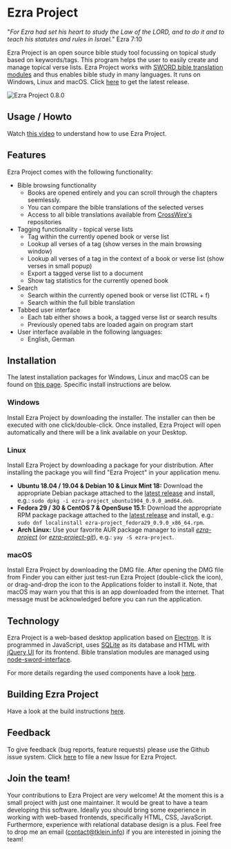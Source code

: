 # Ezra Project
"_For Ezra had set his heart to study the Law of the LORD, and to do it and to teach his statutes and rules in Israel._" Ezra 7:10

Ezra Project is an open source bible study tool focussing on topical study based on keywords/tags. This program helps the user to easily create and manage topical verse lists. Ezra Project works with [SWORD bible translation modules](http://www.crosswire.org/sword) and thus enables bible study in many languages. It runs on Windows, Linux and macOS. Click [here](https://github.com/tobias-klein/ezra-project/releases/latest) to get the latest release.

![Ezra Project 0.8.0](https://raw.githubusercontent.com/tobias-klein/ezra-project/master/screenshots/ezra_project_0_8_0.png "Ezra Project 0.8.0")

## Usage / Howto

Watch [this video](https://www.youtube.com/watch?v=b8gScfa0MqM) to understand how to use Ezra Project.

## Features

Ezra Project comes with the following functionality:
* Bible browsing functionality
  * Books are opened entirely and you can scroll through the chapters seemlessly.
  * You can compare the bible translations of the selected verses
  * Access to all bible translations available from [CrossWire's](http://www.crosswire.org) repositories
* Tagging functionality - topical verse lists
  * Tag within the currently opened book or verse list
  * Lookup all verses of a tag (show verses in the main browsing window)
  * Lookup all verses of a tag in the context of a book or verse list (show verses in small popup)
  * Export a tagged verse list to a document
  * Show tag statistics for the currently opened book
* Search
  * Search within the currently opened book or verse list (CTRL + f)
  * Search within the full bible translation  
* Tabbed user interface
  * Each tab either shows a book, a tagged verse list or search results
  * Previously opened tabs are loaded again on program start
* User interface available in the following languages:
  * English, German

## Installation
The latest installation packages for Windows, Linux and macOS can be found on [this page][latest]. Specific install instructions are below.

### Windows
Install Ezra Project by downloading the installer. The installer can then be executed with one click/double-click. Once installed, Ezra Project will open automatically and there will be a link available on your Desktop.

### Linux
Install Ezra Project by downloading a package for your distribution. After installing the package you will find "Ezra Project" in your application menu.

* **Ubuntu 18.04 / 19.04 & Debian 10 & Linux Mint 18:** Download the appropriate Debian package attached to the [latest release][latest] and install, e.g.: `sudo dpkg -i ezra-project_ubuntu1904_0.9.0_amd64.deb`.
* **Fedora 29 / 30 & CentOS 7 & OpenSuse 15.1:** Download the appropriate RPM package package attached to the [latest release][latest] and install, e.g.: `sudo dnf localinstall ezra-project_fedora29_0.9.0_x86_64.rpm`.
* **Arch Linux:** Use your favorite AUR package manager to install *[ezra-project](https://aur.archlinux.org/packages/ezra-project)* (or *[ezra-project-git](https://aur.archlinux.org/packages/ezra-project-git)*), e.g.: `yay -S ezra-project`.

### macOS
Install Ezra Project by downloading the DMG file. After opening the DMG file from Finder you can either just test-run Ezra Project (double-click the icon), or drag-and-drop the icon to the Applications folder to install it. Note, that macOS may warn you that this is an app downloaded from the internet. That message must be acknowledged before you can run the application.

## Technology
Ezra Project is a web-based desktop application based on [Electron](https://electronjs.org/). It is programmed in JavaScript, uses [SQLite](https://www.sqlite.org) as its database and HTML with [jQuery UI](https://jqueryui.com/) for its frontend. Bible translation modules are managed using [node-sword-interface](https://github.com/tobias-klein/node-sword-interface).

For more details regarding the used components have a look [here][tech].

[tech]: https://github.com/tobias-klein/ezra-project/blob/master/TECH.md

## Building Ezra Project

Have a look at the build instructions [here][build].

[build]: https://github.com/tobias-klein/ezra-project/blob/master/BUILD.md

## Feedback
To give feedback (bug reports, feature requests) please use the Github issue system.
Click [here](https://github.com/tobias-klein/ezra-project/issues/new) to file a new Issue for Ezra Project.

[latest]: https://github.com/tobias-klein/ezra-project/releases/latest

## Join the team!
Your contributions to Ezra Project are very welcome!
At the moment this is a small project with just one maintainer. It would be great to have a team developing this software.
Ideally you should bring some experience in working with web-based frontends, specifically HTML, CSS, JavaScript. Furthermore, experience with relational database design is a plus. Feel free to drop me an email ([contact@tklein.info](mailto:contact@tklein.info)) if you are interested in joining the team!
